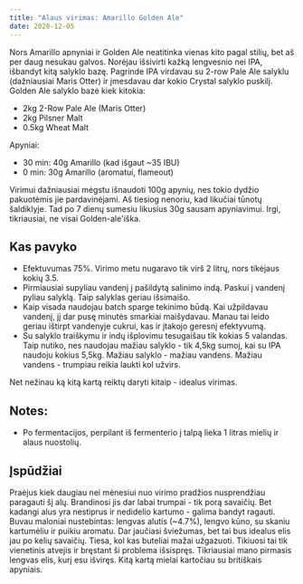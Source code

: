 ```yaml
---
title: "Alaus virimas: Amarillo Golden Ale"
date: 2020-12-05
---
```


Nors Amarillo apnyniai ir Golden Ale neatitinka vienas kito pagal stilių, bet aš
per daug nesukau galvos. Norėjau išsivirti kažką lengvesnio nei IPA, išbandyt
kitą salyklo bazę. Pagrinde IPA virdavau su 2-row Pale Ale salyklu (dažniausiai
Maris Otter) ir įmesdavau dar kokio Crystal salyklo puskilį. Golden Ale salyklo
bazė kiek kitokia:

- 2kg 2-Row Pale Ale (Maris Otter)
- 2kg Pilsner Malt
- 0.5kg Wheat Malt

Apyniai:
- 30 min: 40g Amarillo (kad išgaut ~35 IBU)
- 0 min: 30g Amarillo (aromatui, flameout)

Virimui dažniausiai mėgstu išnaudoti 100g apynių, nes tokio dydžio pakuotėmis
jie pardavinėjami. Aš tiesiog nenoriu, kad likučiai tūnotų šaldiklyje. Tad po 7
dienų sumesiu likusius 30g sausam apyniavimui. Irgi, tikriausiai, ne visai
Golden-ale'iška.

## Kas pavyko

- Efektuvumas 75%. Virimo metu nugaravo tik virš 2 litrų, nors tikėjaus kokių
  3.5.
- Pirmiausiai supyliau vandenį į pašildytą salinimo indą. Paskui į vandenį
  pyliau salyklą. Taip salyklas geriau išsimaišo.
- Kaip visada naudojau batch sparge tekinimo būdą. Kai užpildavau vandenį, jį
  dar pusę minutės smarkiai maišydavau. Manau tai leido geriau ištirpt vandenyje
  cukrui, kas ir įtakojo geresnį efektyvumą.
- Su salyklo traiškymu ir indų išplovimu tesugaišau tik kokias 5 valandas. Taip
  nutiko, nes naudojau mažiau salyklo - tik 4,5kg sumoj, kai su IPA naudoju
  kokius 5,5kg. Mažiau salyklo - mažiau vandens. Mažiau vandens - trumpiau
  reikia laukti kol užvirs.

Net nežinau ką kitą kartą reiktų daryti kitaip - idealus virimas.

## Notes:

- Po fermentacijos, perpilant iš fermenterio į talpą lieka 1 litras mielių ir
  alaus nuostolių.

## Įspūdžiai

Praėjus kiek daugiau nei mėnesiui nuo virimo pradžios nusprendžiau paragauti šį
alų. Brandinosi jis dar labai trumpai - tik porą savaičių. Bet kadangi alus yra
nestiprus ir nedidelio kartumo - galima bandyt ragauti. Buvau maloniai
nustebintas: lengvas alutis (~4.7%), lengvo kūno, su skaniu kartumėliu ir puikiu
aromatu. Dar jaučiasi šviežumas, bet tai bus idealus elis jau po kelių savaičių.
Tiesa, kol kas buteliai mažai užgazuoti. Tikiuosi tai tik vienetinis atvejis ir
bręstant ši problema išsispręs. Tikriausiai mano pirmasis lengvas elis, kurį esu
išviręs.  Kitą kartą mielai kartočiau su britiškais apyniais.
